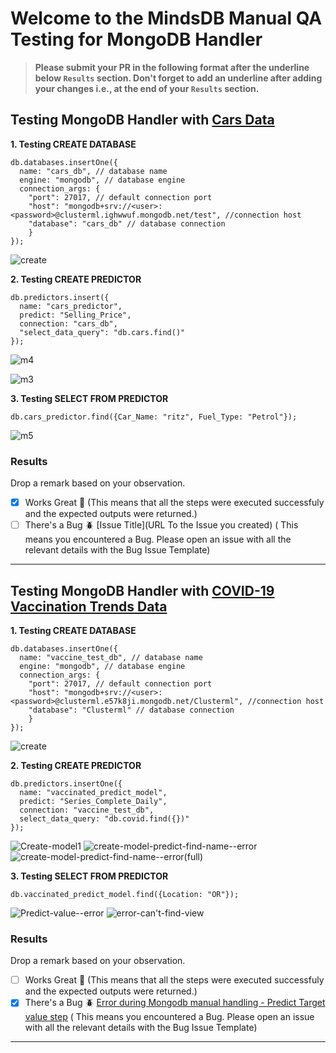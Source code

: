 # Welcome to the MindsDB Manual QA Testing for MongoDB Handler

> **Please submit your PR in the following format after the underline below `Results` section. Don't forget to add an underline after adding your changes i.e., at the end of your `Results` section.**

## Testing MongoDB Handler with [Cars Data](https://www.kaggle.com/datasets/vijayaadithyanvg/car-price-predictionused-cars.)

**1. Testing CREATE DATABASE**

```
db.databases.insertOne({
  name: "cars_db", // database name
  engine: "mongodb", // database engine 
  connection_args: {
    "port": 27017, // default connection port
    "host": "mongodb+srv://<user>:<password>@clusterml.ighwwuf.mongodb.net/test", //connection host
    "database": "cars_db" // database connection          
    }
});
```

![create](https://user-images.githubusercontent.com/52546856/236434178-79d67c6f-5a47-49c0-8d2d-45f26a5b8738.png)


**2. Testing CREATE PREDICTOR**

```
db.predictors.insert({ 
  name: "cars_predictor", 
  predict: "Selling_Price", 
  connection: "cars_db", 
  "select_data_query": "db.cars.find()"
});
```
![m4](https://user-images.githubusercontent.com/52546856/236434316-acf14c52-892d-48d7-83ac-4a2efaa2c2e7.png)


![m3](https://user-images.githubusercontent.com/52546856/236434358-d3282e3b-efea-454d-a2fb-cd3619e13c64.png)


**3. Testing SELECT FROM PREDICTOR**

```
db.cars_predictor.find({Car_Name: "ritz", Fuel_Type: "Petrol"});
```
![m5](https://user-images.githubusercontent.com/52546856/236434412-8cb18d7c-39f9-42cc-95ff-a92c42ba9eb5.png)


### Results

Drop a remark based on your observation.
- [x] Works Great 💚 (This means that all the steps were executed successfuly and the expected outputs were returned.)
- [ ] There's a Bug 🪲 [Issue Title](URL To the Issue you created) ( This means you encountered a Bug. Please open an issue with all the relevant details with the Bug Issue Template)

---

## Testing MongoDB Handler with [COVID-19 Vaccination Trends Data](https://www.kaggle.com/datasets/utkarshx27/covid-19-vaccination-trends)

**1. Testing CREATE DATABASE**

```
db.databases.insertOne({
  name: "vaccine_test_db", // database name
  engine: "mongodb", // database engine 
  connection_args: {
    "port": 27017, // default connection port
    "host": "mongodb+srv://<user>:<password>@clusterml.e57k8ji.mongodb.net/Clusterml", //connection host
    "database": "Clusterml" // database connection          
    }
});
```

![create](https://github.com/ya-sh-vardh-an/mindsdb/assets/111492054/253309fd-0b5c-4d2d-b4b9-346346d9ad27)


**2. Testing CREATE PREDICTOR**

```
db.predictors.insertOne({ 
  name: "vaccinated_predict_model", 
  predict: "Series_Complete_Daily", 
  connection: "vaccine_test_db", 
  select_data_query: "db.covid.find({})"
});
```
![Create-model1](https://github.com/ya-sh-vardh-an/mindsdb/assets/111492054/a4f4be8f-36c4-4651-96f9-c179fdf2466a)
![create-model-predict-find-name--error](https://github.com/ya-sh-vardh-an/mindsdb/assets/111492054/dfcffb93-3352-4fc6-924f-cb944b69aa0e)
![create-model-predict-find-name--error(full)](https://github.com/ya-sh-vardh-an/mindsdb/assets/111492054/f2da5eb0-b3ab-4d52-9b35-461d5ce8a1ed)



**3. Testing SELECT FROM PREDICTOR**

```
db.vaccinated_predict_model.find({Location: "OR"});
```
![Predict-value--error](https://github.com/ya-sh-vardh-an/mindsdb/assets/111492054/4e74f84c-acb2-4f67-a361-d9ec21a83b65)
![error-can't-find-view](https://github.com/ya-sh-vardh-an/mindsdb/assets/111492054/4a50f728-3e23-46e3-988b-14cc6668a67a)


### Results

Drop a remark based on your observation.
- [ ] Works Great 💚 (This means that all the steps were executed successfuly and the expected outputs were returned.)
- [x] There's a Bug 🪲 [Error during Mongodb manual handling - Predict Target value step](https://github.com/mindsdb/mindsdb/issues/6313) ( This means you encountered a Bug. Please open an issue with all the relevant details with the Bug Issue Template)
---
